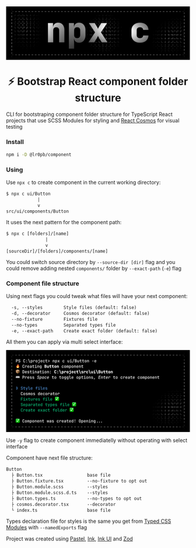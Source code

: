 <p align="center">
  <img src="docs/banner.png" align="center" alt="npx c banner" />
  <h1 align="center">
    ⚡ Bootstrap React component folder structure
  </h1>
</p>

CLI for bootstraping component folder structure for TypeScript React projects that use SCSS Modules for styling and [React Cosmos](https://github.com/react-cosmos/react-cosmos#readme) for visual testing

### Install

```sh
npm i -D @lr0pb/component
```

### Using

Use `npx c` to create component in the current working directory:

```
$ npx c ui/Button
            |
            v
src/ui/components/Button
```

It uses the next pattern for the component path:

```
$ npx c [folders]/[name]
               |
               v
[sourceDir]/[folders]/components/[name]
```

You could switch source directory by `--source-dir [dir]` flag and you could remove adding nested `components/` folder by `--exact-path` (`-e`) flag

### Component file structure

Using next flags you could tweak what files will have your next component:

```
  -s, --styles        Style files (default: false)
  -d, --decorator     Cosmos decorator (default: false)
  --no-fixture        Fixtures file
  --no-types          Separated types file
  -e, --exact-path    Create exact folder (default: false)
```

All them you can apply via multi select interface:

<p align="center">
  <img src="docs/screenshot.png" align="center" alt="Visualization of the CLI usage" />
</p>

Use `-y` flag to create component immediatelly without operating with select interface

Component have next file structure:

```
Button
  ├ Button.tsx                 base file
  ├ Button.fixture.tsx         --no-fixture to opt out
  ├ Button.module.scss         --styles
  ├ Button.module.scss.d.ts    --styles
  ├ Button.types.ts            --no-types to opt out
  ├ cosmos.decorator.tsx       --decorator
  └ index.ts                   base file
```

Types declaration file for styles is the same you get from [Typed CSS Modules](https://www.npmjs.com/package/typed-css-modules) with `--namedExports` flag

Project was created using [Pastel](https://github.com/vadimdemedes/pastel#readme), [Ink](https://github.com/vadimdemedes/ink#readme), [Ink UI](https://github.com/vadimdemedes/ink-ui#readme) and [Zod](https://github.com/colinhacks/zod#introduction)
